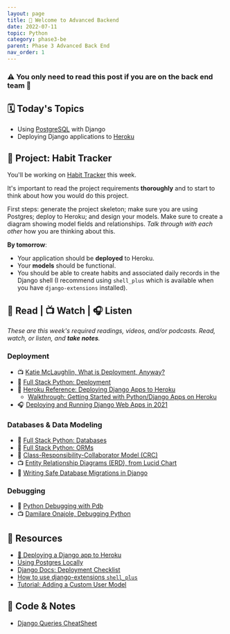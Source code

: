 ```yaml
---
layout: page
title: 🐻 Welcome to Advanced Backend
date: 2022-07-11
topic: Python
category: phase3-be
parent: Phase 3 Advanced Back End
nav_order: 1
---
```


### ⚠️ You only need to read this post if you are on the back end team 🐻

## 🗓️ Today's Topics

- Using [PostgreSQL](https://www.postgresql.org/) with Django
- Deploying Django applications to [Heroku](https://www.heroku.com/)

## 🎯 Project: Habit Tracker

You'll be working on [Habit Tracker](https://classroom.github.com/a/vE6TJEWx) this week.

It's important to read the project requirements **thoroughly** and to start to think about how you would do this project.

First steps: generate the project skeleton; make sure you are using Postgres; deploy to Heroku; and design your models. Make sure to create a diagram showing model fields and relationships. _Talk through with each other_ how you are thinking about this.

**By tomorrow**:

- Your application should be **deployed** to Heroku.
- Your **models** should be functional.
- You should be able to create habits and associated daily records in the Django shell (I recommend using `shell_plus` which is available when you have `django-extensions` installed).

## 📖 Read | 📺 Watch | 🎧 Listen

_These are this week's required readings, videos, and/or podcasts. Read, watch, or listen, and **take notes**._

### Deployment

- 📺 [Katie McLaughlin, What is Deployment, Anyway?](https://2021.djangocon.us/talks/what-is-deployment-anyway/)
- 📖 [Full Stack Python: Deployment](https://www.fullstackpython.com/deployment.html)
- 📖 [Heroku Reference: Deploying Django Apps to Heroku](https://devcenter.heroku.com/articles/deploying-python)
    - [Walkthrough: Getting Started with Python/Django Apps on Heroku](https://devcenter.heroku.com/articles/getting-started-with-python)
- 🎧 [Deploying and Running Django Web Apps in 2021](https://talkpython.fm/episodes/show/301/deploying-and-running-django-web-apps-in-2021)

### Databases & Data Modeling

- 📖 [Full Stack Python: Databases](https://www.fullstackpython.com/databases.html)
- 📖 [Full Stack Python: ORMs](https://www.fullstackpython.com/object-relational-mappers-orms.html)
- 📖 [Class-Responsibility-Collaborator Model (CRC)](http://agilemodeling.com/artifacts/crcModel.htm)
- 📺 [Entity Relationship Diagrams (ERD), from Lucid Chart](https://www.youtube.com/watch?v=QpdhBUYk7Kk)
- 📖 [Writing Safe Database Migrations in Django](https://markusholtermann.eu/2021/06/writing-safe-database-migrations-in-django/)

### Debugging

- 📖 [Python Debugging with Pdb](https://realpython.com/python-debugging-pdb/)
- 📺 [Damilare Onajole, Debugging Python](https://pyvideo.org/pycon-nigeria-2018/debugging-python-applications-for-profit.html)

## 🔖 Resources

- [🚀 Deploying a Django app to Heroku](https://momentumlearn.notion.site/Deploying-a-Django-App-to-Heroku-81488333c03445539bfc7eb3c1691ed0)
- [Using Postgres Locally](https://momentumlearn.notion.site/Using-Postgres-Locally-6d24cd1ea8854eabb875023d6696fba9)
- [Django Docs: Deployment Checklist](https://docs.djangoproject.com/en/4.0/howto/deployment/checklist/)
- [How to use django-extensions `shell_plus`](https://django-extensions.readthedocs.io/en/latest/shell_plus.html#shell-plus)
- [Tutorial: Adding a Custom User Model](https://learndjango.com/tutorials/django-custom-user-model)

## 👾 Code & Notes

- [Django Queries CheatSheet](https://github.com/Momentum-Team-13/notes/blob/main/django-queries.md)
